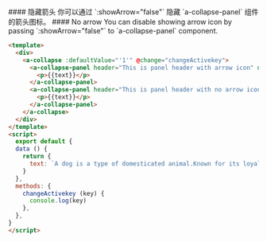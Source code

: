 <cn>
#### 隐藏箭头
你可以通过 `:showArrow="false"` 隐藏 `a-collapse-panel` 组件的箭头图标。
</cn>

<us>
#### No arrow
You can disable showing arrow icon by passing `:showArrow="false"` to `a-collapse-panel` component.
</us>

```html
<template>
  <div>
    <a-collapse :defaultValue="'1'" @change="changeActivekey">
      <a-collapse-panel header="This is panel header with arrow icon" name="1">
        <p>{{text}}</p>
      </a-collapse-panel>
      <a-collapse-panel header="This is panel header with no arrow icon" name="2" :showArrow="false">
        <p>{{text}}</p>
      </a-collapse-panel>
    </a-collapse>
  </div>
</template>
<script>
  export default {
  data () {
    return {
      text: `A dog is a type of domesticated animal.Known for its loyalty and faithfulness,it can be found as a welcome guest in many households across the world.`,
    }
  },
  methods: {
    changeActivekey (key) {
      console.log(key)
    },
  },
}
</script>
```
